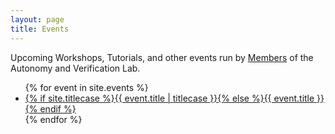 ```yaml
---
layout: page
title: Events
---
```


Upcoming Workshops, Tutorials, and other events run by [Members](/members) of the Autonomy and Verification Lab.

<section >
  <ul>
    {% for event in site.events  %}
      <li>
        <a href="{{ site.url }}{{ event.url }}">{% if site.titlecase %}{{ event.title | titlecase }}{% else %}{{ event.title }}{% endif %}</a>
      </li>
    {% endfor %}
  </ul>
</section>

